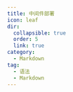 ```yaml
---
title: 中间件部署
icon: leaf
dir:
  collapsible: true
  order: 5
  link: true
category:
  - Markdown
tag:
  - 语法
  - Markdown
---
```


